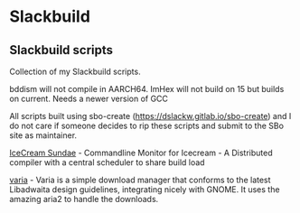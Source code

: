 # Slackbuild
## Slackbuild scripts

Collection of my Slackbuild scripts.

bddism will not compile in AARCH64. ImHex will not build on 15 but builds on current. Needs a newer version of GCC

All scripts built using sbo-create (https://dslackw.gitlab.io/sbo-create) and I do not care if
someone decides to rip these scripts and submit to the SBo site as maintainer.

[IceCream Sundae]() - 
Commandline Monitor for Icecream - A Distributed compiler with a
central scheduler to share build load<br>

[varia](https://github.com/kermitdafrog8/Slackbuild/tree/main/Network/varia) - 
Varia is a simple download manager that conforms to the latest
Libadwaita design guidelines, integrating nicely with GNOME.
It uses the amazing aria2 to handle the downloads.<br>
